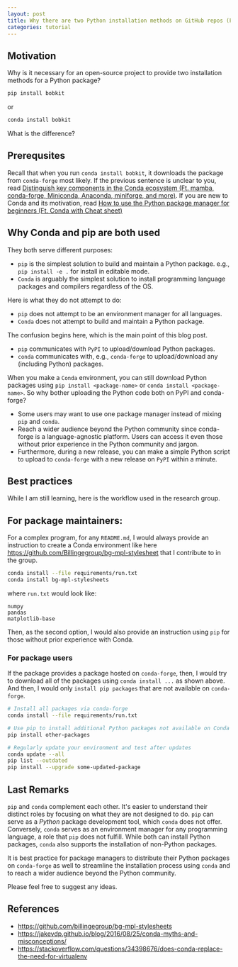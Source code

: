 ```yaml
---
layout: post
title: Why there are two Python installation methods on GitHub repos (Feat. Conda and pip)
categories: tutorial
---
```


## Motivation

Why is it necessary for an open-source project to provide two installation
methods for a Python package?

```bash
pip install bobkit
```

or

```bash
conda install bobkit
```

What is the difference?

## Prerequsites

Recall that when you run `conda install bobkit`, it downloads the package from
`conda-forge` most likely. If the previous sentence is unclear to you, read
[Distinguish key components in the Conda ecosystem (Ft. mamba, conda-forge, Miniconda, Anaconda, miniforge, and more)](https://bobleesj.github.io/tutorial/2024/08/30/conda-ecosystem.html).
If you are new to Conda and its motivation, read
[How to use the Python package manager for beginners (Ft. Conda with Cheat sheet)](https://bobleesj.github.io/tutorial/2024/02/26/intro-to-python-package-manager.html)

## Why Conda and pip are both used

They both serve different purposes:

- `pip` is the simplest solution to build and maintain a Python package. e.g.,
  `pip install -e .` for install in editable mode.
- `Conda` is arguably the simplest solution to install programming language
  packages and compilers regardless of the OS.

Here is what they do not attempt to do:

- `pip` does not attempt to be an environment manager for all languages.
- `Conda` does not attempt to build and maintain a Python package.

The confusion begins here, which is the main point of this blog post.

- `pip` communicates with `PyPI` to upload/download Python packages.
- `conda` communicates with, e.g., `conda-forge` to upload/download any
  (including Python) packages.

When you make a `Conda` environment, you can still download Python packages
using `pip install <package-name>` or `conda install <package-name>`. So why
bother uploading the Python code both on PyPI and conda-forge?

- Some users may want to use one package manager instead of mixing `pip` and
  `conda`.
- Reach a wider audience beyond the Python community since conda-forge is a
  language-agnostic platform. Users can access it even those without prior
  experience in the Python community and jargon.
- Furthermore, during a new release, you can make a simple Python script to
  upload to `conda-forge` with a new release on `PyPI` within a minute.

## Best practices

While I am still learning, here is the workflow used in the research group.

## For package maintainers:

For a complex program, for any `README.md`, I would always provide an
instruction to create a Conda environment like here
https://github.com/Billingegroup/bg-mpl-stylesheet that I contribute to in the
group.

```bash
conda install --file requirements/run.txt
conda install bg-mpl-stylesheets
```

where `run.txt` would look like:

```text
numpy
pandas
matplotlib-base
```

Then, as the second option, I would also provide an instruction using `pip` for
those without prior experience with Conda.

### For package users

If the package provides a package hosted on `conda-forge`, then, I would try to
download all of the packages using `conda install ...` as shown above. And then,
I would only `install pip packages` that are not available on `conda-forge`.

```bash
# Install all packages via conda-forge
conda install --file requirements/run.txt

# Use pip to install additional Python packages not available on Conda
pip install other-packages

# Regularly update your environment and test after updates
conda update --all
pip list --outdated
pip install --upgrade some-updated-package
```

## Last Remarks

`pip` and `conda` complement each other. It's easier to understand their
distinct roles by focusing on what they are not designed to do. `pip` can serve
as a _Python_ package development tool, which `conda` does not offer.
Conversely, `conda` serves as an environment manager for any programming
language, a role that `pip` does not fulfill. While both can install Python
packages, `conda` also supports the installation of non-Python packages.

It is best practice for package managers to distribute their Python packages on
`conda-forge` as well to streamline the installation process using `conda` and
to reach a wider audience beyond the Python community.

Please feel free to suggest any ideas.

## References

- https://github.com/billingegroup/bg-mpl-stylesheets
- https://jakevdp.github.io/blog/2016/08/25/conda-myths-and-misconceptions/
- https://stackoverflow.com/questions/34398676/does-conda-replace-the-need-for-virtualenv
